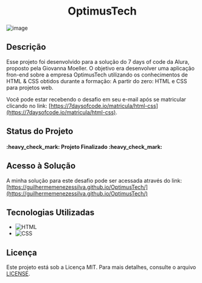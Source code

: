 <h1 align="center">OptimusTech</h1>

![image](https://github.com/GuilhermeMenezesSilva/OptimusTech/assets/107522195/54ba6e82-711d-4984-80ea-32af24c83eaa)

## Descrição
Esse projeto foi desenvolvido para a solução do 7 days of code da Alura, proposto pela Giovanna Moeller. O objetivo era desenvolver uma aplicação fron-end sobre a empresa OptimusTech utilizando os conhecimentos de HTML & CSS obtidos durante a formação: A partir do zero: HTML e CSS para projetos web.

Você pode estar recebendo o desafio em seu e-mail após se matricular clicando no link: [https://7daysofcode.io/matricula/html-css](https://7daysofcode.io/matricula/html-css).

## Status do Projeto
<h4>:heavy_check_mark: Projeto Finalizado :heavy_check_mark:</h4>

## Acesso à Solução
A minha solução para este desafio pode ser acessada através do link: [https://guilhermemenezessilva.github.io/OptimusTech/](https://guilhermemenezessilva.github.io/OptimusTech/)

## Tecnologias Utilizadas
- ![HTML](https://img.shields.io/badge/HTML-5-orange)
- ![CSS](https://img.shields.io/badge/CSS-3-blue)

## Licença
Este projeto está sob a Licença MIT. Para mais detalhes, consulte o arquivo [LICENSE](LICENSE).
